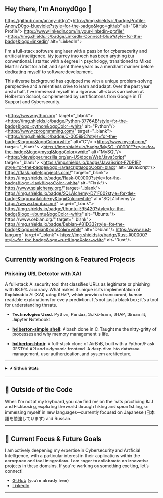 ## **Hey there, I'm Anonyd0go 👋**
<https://github.com/anony-d0go"><https://img.shields.io/badge/Profile-AnonyD0go-blueviolet?style=for-the-badge&logo=github" alt="GitHub Profile">
<https://www.linkedin.com/in/your-linkedin-profile"><https://img.shields.io/badge/LinkedIn-Connect-blue?style=for-the-badge&logo=linkedin" alt="LinkedIn">

I'm a full-stack software engineer with a passion for cybersecurity and artificial intelligence. My journey into tech has been anything but conventional. I started with a degree in psychology, transitioned to Mixed Martial Artist for a bit, and spent three years as a merchant mariner before dedicating myself to software development.

This diverse background has equipped me with a unique problem-solving perspective and a relentless drive to learn and adapt. Over the past year and a half, I've immersed myself in a rigorous full-stack curriculum at Holberton School, complemented by certifications from Google in IT Support and Cybersecurity.

---

<https://www.python.org" target="_blank"> <https://img.shields.io/badge/Python-3776AB?style=for-the-badge&logo=python&logoColor=white" alt="Python"/> 
<https://www.cprogramming.com/" target="_blank"> <https://img.shields.io/badge/C-00599C?style=for-the-badge&logo=c&logoColor=white" alt="C"/> 
<https://www.mysql.com/" target="_blank"> <https://img.shields.io/badge/MySQL-00000F?style=for-the-badge&logo=mysql&logoColor=white" alt="MySQL"/> 
<https://developer.mozilla.org/en-US/docs/Web/JavaScript" target="_blank"> <https://img.shields.io/badge/JavaScript-F7DF1E?style=for-the-badge&logo=javascript&logoColor=black" alt="JavaScript"/> 
https://flask.palletsprojects.com/" target="_blank"> https://img.shields.io/badge/Flask-000000?style=for-the-badge&logo=flask&logoColor=white" alt="Flask"/> 
https://www.sqlalchemy.org/" target="_blank"> https://img.shields.io/badge/SQLAlchemy-D71F00?style=for-the-badge&logo=sqlalchemy&logoColor=white" alt="SQLAlchemy"/> 
https://www.ubuntu.com/" target="_blank"> https://img.shields.io/badge/Ubuntu-E95420?style=for-the-badge&logo=ubuntu&logoColor=white" alt="Ubuntu"/> 
https://www.debian.org/" target="_blank"> https://img.shields.io/badge/Debian-A81D33?style=for-the-badge&logo=debian&logoColor=white" alt="Debian"/> 
https://www.rust-lang.org" target="_blank"> https://img.shields.io/badge/Rust-000000?style=for-the-badge&logo=rust&logoColor=white" alt="Rust"/> 

---

## **Currenttly working on & Featured Projects**
### Phishing URL Detector with XAI
A full-stack AI security tool that classifies URLs as legitimate or phishing with 98.9% accuracy. What makes it unique is its implementation of Explainable AI (XAI) using SHAP, which provides transparent, human-readable explanations for every prediction. It’s not just a black box; it’s a tool for understanding threats.
- **Technologies Used**: Python, Pandas, Scikit-learn, SHAP, Streamlit, Jupyter Notebooks
  
- **[holberton-simple_shell](https://github.com/anonyd0go/holbertonschool-simple_shell)**: A bash clone in C. Taught me the nitty-gritty of processes and why memory management is life.  
- **[holberton-hbnb](https://github.com/anonyd0go/holbertonschool-hbnb)**: A full-stack clone of AirBnB, built with a Python/Flask RESTful API and a dynamic frontend. A deep dive into database management, user authentication, and system architecture. 

---

<details>
  <summary><b>⚡ Github Stats</b></summary>
    <br />
    <img height="180em" src="https://github-readme-stats.vercel.app/api?username=anonyd0go&show_icons=true&theme=radical&hide_border=true&count_private=true&include_all_commits=true"/>
    <img height="180em" src="https://github-readme-stats.vercel.app/api/top-langs/?username=anonyd0go&show_icons=true&theme=radical&hide_border=true&layout=compact"/>
</details>

---

## 🥋 **Outside of the Code**
When I'm not at my keyboard, you can find me on the mats practicing BJJ and Kickboxing, exploring the world through hiking and spearfishing, or immersing myself in new languages—currently focused on Japanese (日本語を勉強しています) and Russian.

---

## 🎯 **Current Focus & Future Goals**
I am actively deepening my expertise in Cybersecurity and Artificial Intelligence, with a particular interest in their applications within the aerospace and tool integrations. I am eager to collaborate on innovative projects in these domains. If you're working on something exciting, let's connect!
- [GitHub](https://github.com/anonyd0go) (you’re already here)  
- [LinkedIn](https://www.linkedin.com/in/cyberddf/)  

---
